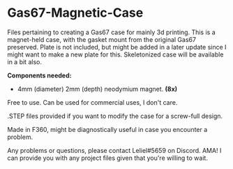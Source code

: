 # Gas67-Magnetic-Case
Files pertaining to creating a Gas67 case for mainly 3d printing. This is a magnet-held case, with the gasket mount from the original Gas67 preserved.
Plate is not included, but might be added in a later update since I might want to make a new plate for this.
Skeletonized case will be available in a bit also.

**Components needed:**
- 4mm (diameter) 2mm (depth) neodymium magnet. **(8x)**

Free to use. Can be used for commercial uses, I don't care.

.STEP files provided if you want to modify the case for a screw-full design.

Made in F360, might be diagnostically useful in case you encounter a problem.

Any problems or questions, please contact Leliel#5659 on Discord. AMA! I can provide you with any project files given that you're willing to wait.

